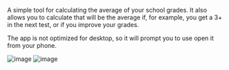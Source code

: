 A simple tool for calculating the average of your school grades.
It also allows you to calculate that will be the average if, for example, you get a 3+ in the next test, or if you improve your grades.

The app is not optimized for desktop, so it will prompt you to use open it from your phone.

![image](https://github.com/user-attachments/assets/bd7c6d07-9148-43d9-97e5-3bd2d1f3655e)
![image](https://github.com/user-attachments/assets/3b1b8666-0518-4dd7-a37d-e8fb2317a84d)
